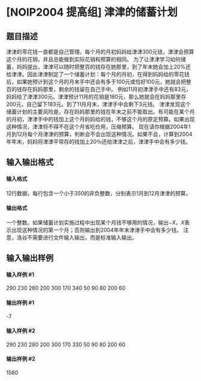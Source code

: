 
# [NOIP2004 提高组] 津津的储蓄计划
## 题目描述
津津的零花钱一直都是自己管理。每个月的月初妈妈给津津$300$元钱，津津会预算这个月的花销，并且总能做到实际花销和预算的相同。
为了让津津学习如何储蓄，妈妈提出，津津可以随时把整百的钱存在她那里，到了年末她会加上$20\%$还给津津。因此津津制定了一个储蓄计划：每个月的月初，在得到妈妈给的零花钱后，如果她预计到这个月的月末手中还会有多于$100$元或恰好$100$元，她就会把整百的钱存在妈妈那里，剩余的钱留在自己手中。
例如$11$月初津津手中还有$83$元，妈妈给了津津$300$元。津津预计$11$月的花销是$180$元，那么她就会在妈妈那里存$200$元，自己留下$183$元。到了$11$月月末，津津手中会剩下$3$元钱。
津津发现这个储蓄计划的主要风险是，存在妈妈那里的钱在年末之前不能取出。有可能在某个月的月初，津津手中的钱加上这个月妈妈给的钱，不够这个月的原定预算。如果出现这种情况，津津将不得不在这个月省吃俭用，压缩预算。
现在请你根据2004年1月到12月每个月津津的预算，判断会不会出现这种情况。如果不会，计算到2004年年末，妈妈将津津平常存的钱加上20％还给津津之后，津津手中会有多少钱。

## 输入输出格式
#### 输入格式

$12$行数据，每行包含一个小于$350$的非负整数，分别表示$1$月到$12$月津津的预算。

#### 输出格式

一个整数。如果储蓄计划实施过程中出现某个月钱不够用的情况，输出$-X$，$X$表示出现这种情况的第一个月；否则输出到$2004$年年末津津手中会有多少钱。
注意，洛谷不需要进行文件输入输出，而是标准输入输出。

## 输入输出样例
#### 输入样例 #1
290
230
280
200
300
170
340
50 
90 
80 
200
60 

#### 输出样例 #1
-7 

#### 输入样例 #2
290 
230 
280 
200 
300 
170 
330 
50 
90 
80 
200 
60 

#### 输出样例 #2
1580

